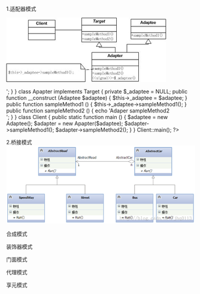 1.适配器模式

![image](https://github.com/loveprolife/IMG/blob/master/shipeiqi.gif)

<?php

interface Target {
	public function sampleMethod1 ();
	public function sampleMethod2 ();
}

class Adaptee {
	public function sampleMethod1 () {
		echo 'Adaper sampleMethod1<br/>';
	}
}

class Apapter implements Target {
	private $_adaptee = NULL;

	public function __construct (Adaptee $adaptee) {
		$this->_adaptee = $adaptee;
	}

	public function sampleMethod1 () {
		$this->_adaptee->sampleMethod1();
	}

	public function sampleMethod2 () {
		echo 'Adaper sampleMethod2<br/>';
	}
}

class Client {
	public static function main () {
		$adaptee = new Adaptee();
		
		$adapter = new Apapter($adaptee);
		$adapter->sampleMethod1();
		$adapter->sampleMethod2();
	}
}

Client::main();
?>






2.桥接模式
![image](https://github.com/loveprolife/IMG/blob/master/qiaojiemoshi.png)





合成模式

装饰器模式

门面模式

代理模式

享元模式
